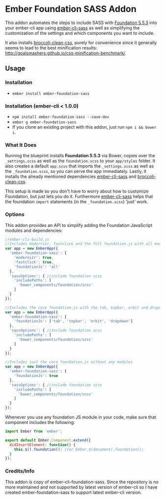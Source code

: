 # Ember Foundation SASS Addon

This addon automates the steps to include SASS with [Foundation 5.5.3](https://github.com/zurb/foundation) into your ember-cli app using [ember-cli-sass](https://github.com/aexmachina/ember-cli-sass) as well as simplifying the customization of the settings and which components you want to include.

It also installs [broccoli-clean-css](https://github.com/shinnn/broccoli-clean-css), purely for convenience since it generally seems to lead to the best minification results: http://goalsmashers.github.io/css-minification-benchmark/.

## Usage
### Installation
* `ember install ember-foundation-sass`

### Installation (ember-cli < 1.0.0)
* `npm install ember-foundation-sass --save-dev`
* `ember g ember-foundation-sass`
* If you clone an existing project with this addon, just run `npm i && bower i`.

### What It Does
Running the blueprint installs **Foundation 5.5.3** via Bower, copies over the `_settings.scss` as well as the `foundation.scss` to your `app/styles` folder.
It also creates a default `app.scss` that imports the `_settings.scss` as well as the `_foundation.scss`, so you can serve the app immediately. Lastly, it installs the already mentioned dependencies [ember-cli-sass](https://github.com/aexmachina/ember-cli-sass) and [broccoli-clean-css](https://github.com/shinnn/broccoli-clean-css).

This setup is made so you don't have to worry about how to customize Foundation, but just lets you do it. Furthermore [ember-cli-sass](https://github.com/aexmachina/ember-cli-sass) helps that the foundation `import` statements (in the `_foundation.scss`) 'just' work.


### Options

This addon provides an API to simplify adding the Foundation JavaScript modules and dependencies:

```js
//ember-cli-build.js
//Includes modernizr, fastclick and the full foundation.js with all modules
var app = new EmberApp({
  'ember-foundation-sass': {
    'modernizr': true,
    'fastclick': true,
    'foundationJs': 'all'
  },
  'sassOptions': { //include foundation scss
    'includePaths': [
      'bower_components/foundation/scss'
    ]
  }
});

//Includes the core foundation.js with the tab, topbar, orbit and dropdown module
var app = new EmberApp({
  'ember-foundation-sass': {
    'foundationJs': ['tab', 'topbar', 'orbit', 'dropdown']
  },
  'sassOptions': { //include foundation scss
    'includePaths': [
      'bower_components/foundation/scss'
    ]
  }
});

//Includes just the core foundation.js without any modules
var app = new EmberApp({
  'ember-foundation-sass': {
    'foundationJs': true
  },
  'sassOptions': { //include foundation scss
    'includePaths': [
      'bower_components/foundation/scss'
    ]
  }
});
```

Whenever you use any foundation JS module in your code, make sure that component includes the following:
```js
import Ember from 'ember';

export default Ember.Component.extend({
  didInsertElement: function() {
    this.$().foundation(); //or Ember.$(document).foundation();
  }
});
```
### Credits/Info

This addon is copy of ember-cli-foundation-sass. Since the repository is no more maintained and not supported by latest version of ember-cli so I have created ember-foundation-sass to support latest ember-cli version.
